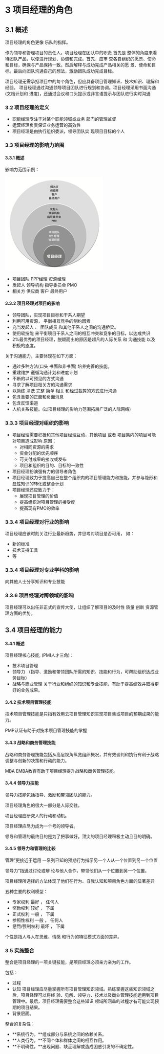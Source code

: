 # 3 项目经理的角色

## 3.1 概述

项目经理的角色更像 乐队的指挥。

作为领导和管理项目的责任人，项目经理在团队中的职责 首先是 整体的角度来看待团队产品，以便进行规划、协调和完成。首先，应审 查各自组织的愿景、使命和目标，确保与产品保持一致。然后解释与成功完成产品相关的愿 景、使命和目标。最后向团队沟通自己的想法，激励团队成功完成目标。

项目经理无需承担项目中的每个角色，但应具备项目管理知识、技术知识、理解和经验。 项目经理通过沟通领导项目团队进行规划和协调。项目经理采用书面沟通(文档计划和 进度)，还通过会议和口头提示或非言语提示与团队进行实时沟通



### 3.2 项目经理的定义

- 职能经理专注于对某个职能领域或业务 部门的管理监督
- 运营经理负责保证业务运营的高效性
- 项目经理是由执行组织委派，领导团队实 现项目目标的个人



### 3.3 项目经理的影响力范围

#### 3.3.1 概述

影响力范围示例：

<img src="asserts/第一部分_3_项目经理的角色/image-20200903081931773.png" alt="image-20200903081931773" style="zoom: 67%;" />

- 项目团队 PPP经理 资源经理
- 发起人 领导机构  指导委员会   PMO
- 相关方 供应商  客户  最终用户

#### 3.3.2 项目经理对项目的影响

- 领导团队，实现项目目标和干系人期望
- 利用可用资源， 平衡相互竞争的制约因素
- 充当发起人 、 团队成员  和其他干系人之间的沟通桥梁。
- 使用软技能 来平衡项目干系人之间的相互冲突和竞争的目标，以达成共识
- 2%最优秀的项目经理，脱颖而出的原因是超凡的人际关系 和 沟通技能 以及积极的态度。

关于沟通能力，主要体现在如下方面：

- 通过多种方法(口头 书面和非书面) 培养完善的技能。
- 重建维护 遵循沟通计划和进度计划
- 不断的以可预见的方式沟通
- 寻求了解项目相关方的沟通需求
- 以简练 清洗 完整 简单  相关 和经过裁剪的方式进行沟通
- 包含重要的正面和负面消息
- 包含反馈渠道
- 人机关系技能。(过项目经理的影响力范围拓展广泛的人际网络)

### 3.3.3 项目经理对组织的影响

- 项目经理需要积极和其他项目经理互动，其他项目 或者 项目集内的项目可能对项目造成影响 原因：
  - 对相同资源的需求
  - 资金分配的优先顺序
  - 可交付成果的接收或发布
  - 项目和组织的目的、目标的一致性
- 项目经理扮演强有力的倡导者角色
- 项目经理致力于提高自己在整个组织内的项目管理能力和技能，并参与隐形和显性知识的转化或整合计划
- 项目经理还应致力于：
  - 展现项目管理的价值
  - 提高组织对项目管理的接受度
  - 提高现有PMO的效率

### 3.3.4 项目经理对行业的影响

项目经理应该时刻关注行业最新趋势，并思考对项目是否可用， 如：

- 新的标准
- 技术支持工具
- 等

### 3.3.4 项目经理对专业学科的影响

向其他人士分享知识和专业技能

### 3.3.6 项目经理对跨领域的影响

项目经理可以出任非正式的宣传大使，让组织了解项目的及时性 质量 创新 资源管理方面的优势。



## 3.4 项目经理的能力

#### 3.4.1 概述

项目经理核心技能, (PMI人才三角)：

- 技术项目管理 
- 领导力 （指导、激励和带领团队所需的知识、技能和行为，可帮助组织达成业务目标）
- 战略与商业管理   关于行业和组织的知识和专业技能，有助于提高绩效并取得更好的业务成果。

#### 3.4.2 技术项目管理技能

技术项目管理技能是只指有效用云项目管理知识实现项目集或项目的预期成果的能力。

PMP认证有助于对技术项目管理技能的掌握

#### 3.4.3 战略和商务管理技能

战略和商务管理技能包括从高层视角纵览组织概况，并有效谈判和执行有利于战略调整与创新的决策和行动的能力。

MBA EMBA教育有助于项目经理提升战略和商务管理技能。

#### 3.4.4 领导力技能

领导力技能包括指导、激励和带领团队的能力。

项目经理角色的很大一部分是人际交往。

项目经理应研究人的行动和动机。

项目经理应尽力成为一个号的领导者。

领导和管理的最终目的是为了把事做好。顶尖的项目经理积极主动且目的明确。

#### 3.4.5 领导力和管理的比较

管理”更接近于运用 一系列已知的预期行为指示另一个人从一个位置到另一个位置

领导力”指通过讨论或辩 论与他人合作，带领他们从一个位置到另一个位置。

项目经理所选择的方法体现了他们在行为、自我认知和项目角色方面的显著差异

五种主要的权利模型：

- 专家权利  最好    ， 任何人
- 奖励权利  较好  ，   下属
- 正式权利   一般  ， 下属
- 参照性权利   一般  ， 任何人
- 惩罚/强制权利  最坏  ， 下属

个性是指人与人在思维、情感 和行为的特征模式方面的差异。

### 3.5 实施整合

整合是项目经理的一项关键技能，是项目经理必须亲力亲为的工作。

包括： 

- 过程 
- 认知   项目经理应尽量掌握所有项目管理知识领域。熟练掌握这些知识领域之后，项目经理可以将经 验、见解、领导力、技术以及商业管理技能运用到项目管理中。最后，项目经理需要整合这些知识 领域所涵盖的过程才有可能实现预期的项目结果。
- 背景层面。

整合的复杂性：

- **系统行为。**组成部分与系统之间的依赖关系。 
- **人类行为。**不同个体和群体之间的相互作用。 
- **不明确性。**出现问题、缺乏理解或造成困惑引发的不确定性。
